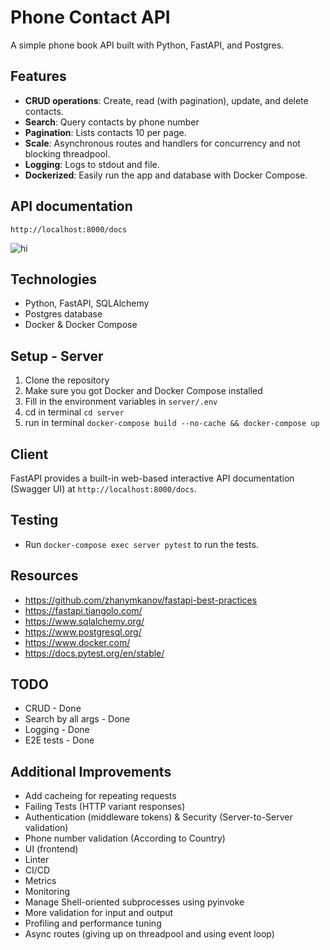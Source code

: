 # Phone Contact API

A simple phone book API built with Python, FastAPI, and Postgres.


## Features

- **CRUD operations**: Create, read (with pagination), update, and delete contacts.
- **Search**: Query contacts by phone number
- **Pagination**: Lists contacts 10 per page.
- **Scale**: Asynchronous routes and handlers for concurrency and not blocking threadpool.
- **Logging**: Logs to stdout and file.
- **Dockerized**: Easily run the app and database with Docker Compose.

## API documentation

`http://localhost:8000/docs`

![hi](https://i.ibb.co/qYMc2RVJ/Screenshot-2025-02-22-at-21-57-06.png)

## Technologies

- Python, FastAPI, SQLAlchemy
- Postgres database
- Docker & Docker Compose

## Setup - Server

1. Clone the repository
2. Make sure you got Docker and Docker Compose installed
2. Fill in the environment variables in `server/.env`
3. cd in terminal `cd server`
4. run in terminal `docker-compose build --no-cache && docker-compose up`

## Client

FastAPI provides a built-in web-based interactive API documentation (Swagger UI) at `http://localhost:8000/docs`.

## Testing

- Run `docker-compose exec server pytest` to run the tests.

## Resources

- https://github.com/zhanymkanov/fastapi-best-practices
- https://fastapi.tiangolo.com/
- https://www.sqlalchemy.org/
- https://www.postgresql.org/
- https://www.docker.com/
- https://docs.pytest.org/en/stable/

## TODO

- CRUD - Done
- Search by all args - Done
- Logging - Done
- E2E tests - Done


## Additional Improvements

- Add cacheing for repeating requests
- Failing Tests (HTTP variant responses)
- Authentication (middleware tokens) & Security (Server-to-Server validation)
- Phone number validation (According to Country)
- UI (frontend)
- Linter
- CI/CD
- Metrics
- Monitoring
- Manage Shell-oriented subprocesses using pyinvoke
- More validation for input and output
- Profiling and performance tuning
- Async routes (giving up on threadpool and using event loop)
